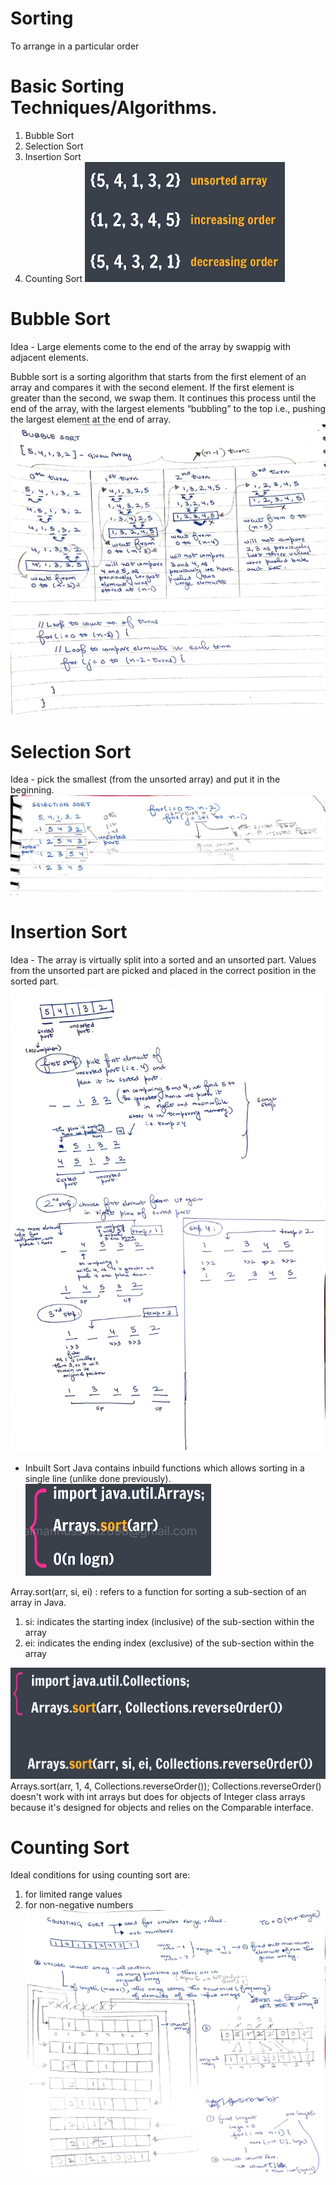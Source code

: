 # Sorting
To arrange in a particular order

# Basic Sorting Techniques/Algorithms.
1. Bubble Sort
2. Selection Sort
3. Insertion Sort
4. Counting Sort
![What happens in sorting](sortingResult.png)

# Bubble Sort
Idea - Large elements come to the end of the array by swappig with adjacent elements. 

Bubble sort is a sorting algorithm that starts from the first element of an array and compares it with the second element. If the first element is greater than the second, we swap them. It continues this process until the end of the array, with the largest elements “bubbling” to the top i.e., pushing the largest element at the end of array.
![Bubble Sort Explanation](<Bubble Sort_1.jpg>)

# Selection Sort
Idea - pick the smallest (from the unsorted array) and put it in the beginning. 
![Selection Sort Explanation](<Selection Sort_1.jpg>)

# Insertion Sort
Idea - The array is virtually split into a sorted and an unsorted part. Values from the unsorted part are picked and placed in the correct position in the sorted part.
![Insertion Sort Explanation](<Insertion Sort_1.jpg>)

- Inbuilt Sort
Java contains inbuild functions which allows sorting in a single line (unlike done previously). ![How to use inbuild sorting function for INCREASING ORDER](inbuildINSortFunction.png)

Array.sort(arr, si, ei) : refers to a function for sorting a sub-section of an array in Java. 
1. si: indicates the starting index (inclusive) of the sub-section within the array 
2. ei: indicates the ending index (exclusive) of the sub-section within the array

![How to use inbuild sorting function for DECREASING ORDER](inbuildDECSortFunction.png)
Arrays.sort(arr, 1, 4, Collections.reverseOrder()); Collections.reverseOrder() doesn't work with int arrays but does for objects of Integer class arrays because it's designed for objects and relies on the Comparable interface.

# Counting Sort
Ideal conditions for using counting sort are: 
1. for limited range values
2. for non-negative numbers
![Counting Sort Explained](<Counting  Sort_1.jpg>)